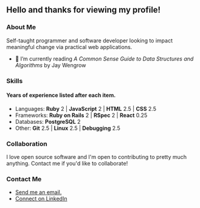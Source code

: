 ## Hello and thanks for viewing my profile!

### About Me

Self-taught programmer and software developer looking to impact meaningful change via practical web
applications.

- :orange_book: I’m currently reading _A Common Sense Guide to Data Structures and Algorithms_ by Jay Wengrow

### Skills

#### Years of experience listed after each item.

- Languages: **Ruby** 2 | **JavaScript** 2 | **HTML** 2.5 | **CSS** 2.5
- Frameworks: **Ruby on Rails** 2 | **RSpec** 2 | **React** 0.25
- Databases: **PostgreSQL** 2
- Other: **Git** 2.5 | **Linux** 2.5 | **Debugging** 2.5

### Collaboration

I love open source software and I'm open to contributing to pretty much anything. Contact me if you'd like to collaborate!

### Contact Me

- <a href="mailto:joe.mccann@mailbox.org">Send me an email.</a>
- <a href="https://www.linkedin.com/in/joe-mccann-dev/">Connect on LinkedIn </a>


<!--
**joe-mccann-dev/joe-mccann-dev** is a ✨ _special_ ✨ repository because its `README.md` (this file) appears on your GitHub profile.

Here are some ideas to gt you started:

- 🔭 I’m currently working on ...
- 🌱 I’m currently learning ...
- 👯 I’m looking to collaborate on ...
- 🤔 I’m looking for help with ...
- 💬 Ask me about ...
- 📫 How to reach me: ...
- 😄 Pronouns: ...
- ⚡ Fun fact: ...
-->
